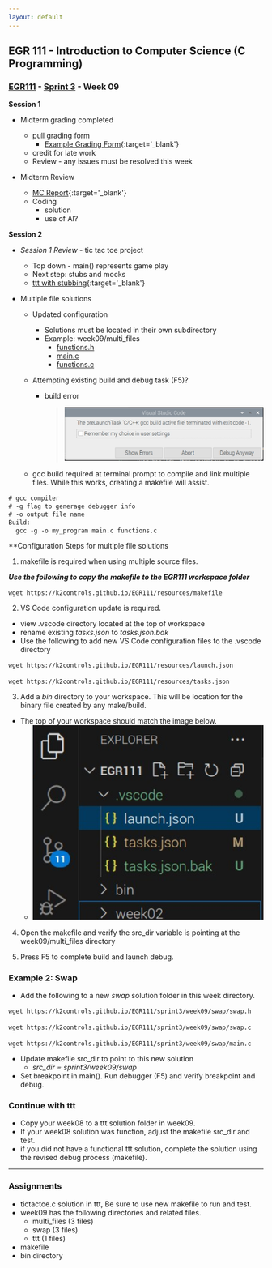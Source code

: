 ```yaml
---
layout: default
---
```


## EGR 111 - Introduction to Computer Science (C Programming)

### [EGR111](../../) - [Sprint 3](../) - Week 09 

**Session 1**
- Midterm grading completed
  - pull grading form
    - [Example Grading Form](egr_example_grading.pdf){:target='_blank'}
  - credit for late work
  - Review - any issues must be resolved this week

- Midterm Review
  - [MC Report](midterm_mc_report.pdf){:target='_blank'}
  - Coding 
    - solution
    - use of AI?

**Session 2**    

- *Session 1 Review* - tic tac toe project
  - Top down - main() represents game play
  - Next step: stubs and mocks
  - [ttt with stubbing](ttt_with_stubbing.md){:target='_blank'}

- Multiple file solutions
  - Updated configuration
    - Solutions must be located in their own subdirectory
    - Example: week09/multi_files
      - [functions.h](multi-files/functions_header.md)
      - [main.c](multi-files/main.md)
      - [functions.c](multi-files/functions.md)
  
  - Attempting existing build and debug task (F5)?
    - build error
      >![build error](multi-files/build_error.jpg)
  
  - gcc build required at terminal prompt to compile and link multiple files. While this works, creating a makefile will assist.

```Console
# gcc compiler
# -g flag to generage debugger info
# -o output file name
Build:
  gcc -g -o my_program main.c functions.c
```

**Configuration Steps for multiple file solutions

1. makefile is required when using multiple source files.

***Use the following to copy the makefile to the EGR111 workspace folder***

```console
wget https://k2controls.github.io/EGR111/resources/makefile
```

2. VS Code configuration update is required.
  - view .vscode directory located at the top of workspace
  - rename existing *tasks.json* to *tasks.json.bak*
  - Use the following to add new VS Code configuration files to the .vscode directory

```console
wget https://k2controls.github.io/EGR111/resources/launch.json

wget https://k2controls.github.io/EGR111/resources/tasks.json
```

3. Add a *bin* directory to your workspace. This will be location for the binary file created by any make/build.
  - The top of your workspace should match the image below.
    - ![alt text](vs_code_new_config.png)

4. Open the makefile and verify the src_dir variable is pointing at the week09/multi_files directory

5. Press F5 to complete build and launch debug.

### Example 2: Swap

- Add the following to a new *swap* solution folder in this week directory.

```console
wget https://k2controls.github.io/EGR111/sprint3/week09/swap/swap.h

wget https://k2controls.github.io/EGR111/sprint3/week09/swap/swap.c

wget https://k2controls.github.io/EGR111/sprint3/week09/swap/main.c

```

- Update makefile src_dir to point to this new solution 
  - *src_dir = sprint3/week09/swap*
- Set breakpoint in main(). Run debugger (F5) and verify breakpoint and debug. 

### Continue with ttt

- Copy your week08 to a ttt solution folder in week09.
- If your week08 solution was function, adjust the makefile src_dir and test.
- if you did not have a functional ttt solution, complete the solution using the revised debug process (makefile).

--- 


### Assignments
- tictactoe.c solution in ttt, Be sure to use new makefile to run and test.
- week09 has the following directories and related files.
    - multi_files (3 files)
    - swap (3 files)
    - ttt (1 files)
- makefile
- bin directory

